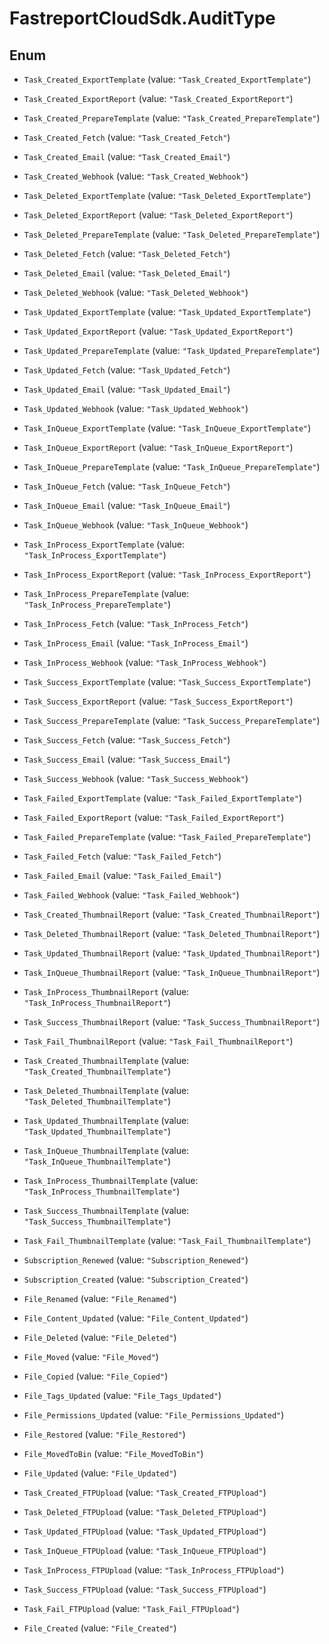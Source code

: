 # FastreportCloudSdk.AuditType

## Enum


* `Task_Created_ExportTemplate` (value: `"Task_Created_ExportTemplate"`)

* `Task_Created_ExportReport` (value: `"Task_Created_ExportReport"`)

* `Task_Created_PrepareTemplate` (value: `"Task_Created_PrepareTemplate"`)

* `Task_Created_Fetch` (value: `"Task_Created_Fetch"`)

* `Task_Created_Email` (value: `"Task_Created_Email"`)

* `Task_Created_Webhook` (value: `"Task_Created_Webhook"`)

* `Task_Deleted_ExportTemplate` (value: `"Task_Deleted_ExportTemplate"`)

* `Task_Deleted_ExportReport` (value: `"Task_Deleted_ExportReport"`)

* `Task_Deleted_PrepareTemplate` (value: `"Task_Deleted_PrepareTemplate"`)

* `Task_Deleted_Fetch` (value: `"Task_Deleted_Fetch"`)

* `Task_Deleted_Email` (value: `"Task_Deleted_Email"`)

* `Task_Deleted_Webhook` (value: `"Task_Deleted_Webhook"`)

* `Task_Updated_ExportTemplate` (value: `"Task_Updated_ExportTemplate"`)

* `Task_Updated_ExportReport` (value: `"Task_Updated_ExportReport"`)

* `Task_Updated_PrepareTemplate` (value: `"Task_Updated_PrepareTemplate"`)

* `Task_Updated_Fetch` (value: `"Task_Updated_Fetch"`)

* `Task_Updated_Email` (value: `"Task_Updated_Email"`)

* `Task_Updated_Webhook` (value: `"Task_Updated_Webhook"`)

* `Task_InQueue_ExportTemplate` (value: `"Task_InQueue_ExportTemplate"`)

* `Task_InQueue_ExportReport` (value: `"Task_InQueue_ExportReport"`)

* `Task_InQueue_PrepareTemplate` (value: `"Task_InQueue_PrepareTemplate"`)

* `Task_InQueue_Fetch` (value: `"Task_InQueue_Fetch"`)

* `Task_InQueue_Email` (value: `"Task_InQueue_Email"`)

* `Task_InQueue_Webhook` (value: `"Task_InQueue_Webhook"`)

* `Task_InProcess_ExportTemplate` (value: `"Task_InProcess_ExportTemplate"`)

* `Task_InProcess_ExportReport` (value: `"Task_InProcess_ExportReport"`)

* `Task_InProcess_PrepareTemplate` (value: `"Task_InProcess_PrepareTemplate"`)

* `Task_InProcess_Fetch` (value: `"Task_InProcess_Fetch"`)

* `Task_InProcess_Email` (value: `"Task_InProcess_Email"`)

* `Task_InProcess_Webhook` (value: `"Task_InProcess_Webhook"`)

* `Task_Success_ExportTemplate` (value: `"Task_Success_ExportTemplate"`)

* `Task_Success_ExportReport` (value: `"Task_Success_ExportReport"`)

* `Task_Success_PrepareTemplate` (value: `"Task_Success_PrepareTemplate"`)

* `Task_Success_Fetch` (value: `"Task_Success_Fetch"`)

* `Task_Success_Email` (value: `"Task_Success_Email"`)

* `Task_Success_Webhook` (value: `"Task_Success_Webhook"`)

* `Task_Failed_ExportTemplate` (value: `"Task_Failed_ExportTemplate"`)

* `Task_Failed_ExportReport` (value: `"Task_Failed_ExportReport"`)

* `Task_Failed_PrepareTemplate` (value: `"Task_Failed_PrepareTemplate"`)

* `Task_Failed_Fetch` (value: `"Task_Failed_Fetch"`)

* `Task_Failed_Email` (value: `"Task_Failed_Email"`)

* `Task_Failed_Webhook` (value: `"Task_Failed_Webhook"`)

* `Task_Created_ThumbnailReport` (value: `"Task_Created_ThumbnailReport"`)

* `Task_Deleted_ThumbnailReport` (value: `"Task_Deleted_ThumbnailReport"`)

* `Task_Updated_ThumbnailReport` (value: `"Task_Updated_ThumbnailReport"`)

* `Task_InQueue_ThumbnailReport` (value: `"Task_InQueue_ThumbnailReport"`)

* `Task_InProcess_ThumbnailReport` (value: `"Task_InProcess_ThumbnailReport"`)

* `Task_Success_ThumbnailReport` (value: `"Task_Success_ThumbnailReport"`)

* `Task_Fail_ThumbnailReport` (value: `"Task_Fail_ThumbnailReport"`)

* `Task_Created_ThumbnailTemplate` (value: `"Task_Created_ThumbnailTemplate"`)

* `Task_Deleted_ThumbnailTemplate` (value: `"Task_Deleted_ThumbnailTemplate"`)

* `Task_Updated_ThumbnailTemplate` (value: `"Task_Updated_ThumbnailTemplate"`)

* `Task_InQueue_ThumbnailTemplate` (value: `"Task_InQueue_ThumbnailTemplate"`)

* `Task_InProcess_ThumbnailTemplate` (value: `"Task_InProcess_ThumbnailTemplate"`)

* `Task_Success_ThumbnailTemplate` (value: `"Task_Success_ThumbnailTemplate"`)

* `Task_Fail_ThumbnailTemplate` (value: `"Task_Fail_ThumbnailTemplate"`)

* `Subscription_Renewed` (value: `"Subscription_Renewed"`)

* `Subscription_Created` (value: `"Subscription_Created"`)

* `File_Renamed` (value: `"File_Renamed"`)

* `File_Content_Updated` (value: `"File_Content_Updated"`)

* `File_Deleted` (value: `"File_Deleted"`)

* `File_Moved` (value: `"File_Moved"`)

* `File_Copied` (value: `"File_Copied"`)

* `File_Tags_Updated` (value: `"File_Tags_Updated"`)

* `File_Permissions_Updated` (value: `"File_Permissions_Updated"`)

* `File_Restored` (value: `"File_Restored"`)

* `File_MovedToBin` (value: `"File_MovedToBin"`)

* `File_Updated` (value: `"File_Updated"`)

* `Task_Created_FTPUpload` (value: `"Task_Created_FTPUpload"`)

* `Task_Deleted_FTPUpload` (value: `"Task_Deleted_FTPUpload"`)

* `Task_Updated_FTPUpload` (value: `"Task_Updated_FTPUpload"`)

* `Task_InQueue_FTPUpload` (value: `"Task_InQueue_FTPUpload"`)

* `Task_InProcess_FTPUpload` (value: `"Task_InProcess_FTPUpload"`)

* `Task_Success_FTPUpload` (value: `"Task_Success_FTPUpload"`)

* `Task_Fail_FTPUpload` (value: `"Task_Fail_FTPUpload"`)

* `File_Created` (value: `"File_Created"`)


